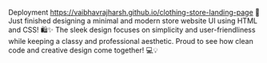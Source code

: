 Deployment https://vaibhavrajharsh.github.io/clothing-store-landing-page
🚀 Just finished designing a minimal and modern store website UI using HTML and CSS! 🛍️✨
The sleek design focuses on simplicity and user-friendliness while keeping a classy and professional aesthetic. Proud to see how clean code and creative design come together! 💻💡
